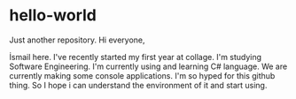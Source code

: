 # hello-world

Just another repository.
Hi everyone,

İsmail here. 
I've recently started my first year at collage.
I'm studying Software Engineering. 
I'm currently using and learning C# language.
We are currently making some console applications. 
I'm so hyped for this github thing.
So I hope i can understand the environment of it and start using.

